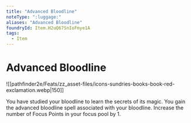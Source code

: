 ```yaml
---
title: "Advanced Bloodline"
noteType: ":luggage:"
aliases: "Advanced Bloodline"
foundryId: Item.H2uQ67SnIoFmye1A
tags:
  - Item
---
```


# Advanced Bloodline
![[pathfinder2e/Feats/zz_asset-files/icons-sundries-books-book-red-exclamation.webp|150]]

You have studied your bloodline to learn the secrets of its magic. You gain the advanced bloodline spell associated with your bloodline. Increase the number of Focus Points in your focus pool by 1.
